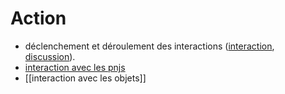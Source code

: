 # Action

- déclenchement et déroulement des interactions ([interaction](../concept/interaction.md), [discussion](../concept/discussion.md)).
- [interaction avec les pnjs](interaction%20avec%20les%20pnjs.md)
- [[interaction avec les objets]]